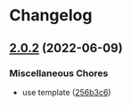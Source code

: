 # Changelog

## [2.0.2](https://github.com/awesomeorganization/servers/compare/v2.0.1...v2.0.2) (2022-06-09)


### Miscellaneous Chores

* use template ([256b3c6](https://github.com/awesomeorganization/servers/commit/256b3c61b268c750d34d04357faac4c2c5a1c710))
